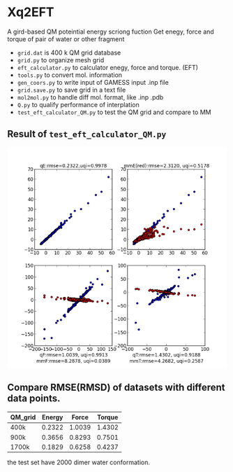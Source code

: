# Xq2EFT
A gird-based QM poteintial energy scriong fuction
Get enegy, force and torque of pair of water or other fragment

- `grid.dat` is 400 k QM grid database
- `grid.py` to organize mesh grid  
- `eft_calculator.py` to calculator enegy, force and torque. (EFT)   
- `tools.py` to convert mol. information
- `gen_coors.py` to write input of GAMESS input .inp file
- `grid.save.py` to save grid in a text file  
- `mol2mol.py` to handle diff mol. format, like .inp .pdb  
- `Q.py` to qualify performance of interplation
- `test_eft_calculator_QM.py` to test the QM grid and compare to MM

## Result of `test_eft_calculator_QM.py`
![fig](./QMvsInterpInQMgrid.png)

## Compare RMSE(RMSD) of datasets with different data points.   
QM_grid |Energy |Force  |Torque
---     |---    |---    |---   
400k    |0.2322 |1.0039 |1.4302
900k    |0.3656 |0.8293 |0.7501
1700k   |0.1829 |0.6258 |0.4237
the test set have 2000 dimer water conformation.

